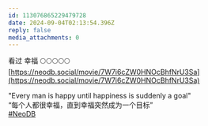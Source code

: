 ```yaml
---
id: 113076865229479728
date: 2024-09-04T02:13:54.396Z
reply: false
media_attachments: 0
---
```


看过 幸福 🌕🌕🌕🌕🌕   
[https://neodb.social/movie/7W7i6cZW0HNOcBhfNrU3Sa](https://neodb.social/movie/7W7i6cZW0HNOcBhfNrU3Sa)

"Every man is happy until happiness is suddenly a goal"  
“每个人都很幸福，直到幸福突然成为一个目标”  
[#NeoDB](https://e5n.cc/tags/NeoDB)

